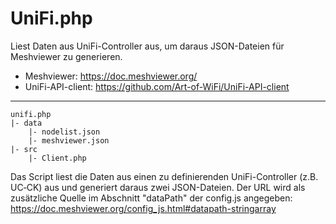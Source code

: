# UniFi.php

Liest Daten aus UniFi-Controller aus, um daraus JSON-Dateien für Meshviewer zu generieren.

+ Meshviewer: https://doc.meshviewer.org/
+ UniFi-API-client: https://github.com/Art-of-WiFi/UniFi-API-client

---


    unifi.php
    |- data
	    |- nodelist.json
        |- meshviewer.json
    |- src
    	|- Client.php


Das Script liest die Daten aus einen zu definierenden UniFi-Controller (z.B. UC‑CK) aus und generiert daraus zwei JSON-Dateien. Der URL wird als zusätzliche Quelle im Abschnitt "dataPath" der config.js angegeben:
https://doc.meshviewer.org/config_js.html#datapath-stringarray
